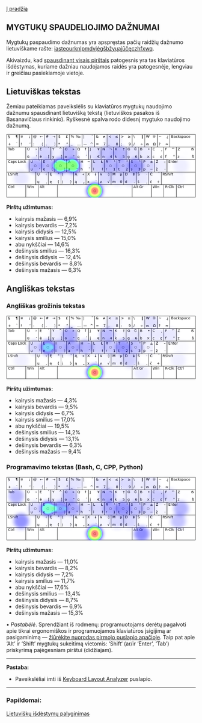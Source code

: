 [Į pradžią](../README.md)

MYGTUKŲ SPAUDELIOJIMO DAŽNUMAI
------------------------------

Mygtukų paspaudimo dažnumas yra apspręstas pačių raidžių dažnumo lietuviškame rašte: [iasteourknlpmdvjėgšbžyųąįūčęczhfxwq](lt_raid_dazn.txt).

Akivaizdu, kad [spausdinant visais pirštais](spaud_tvarka.md) patogesnis yra tas klaviatūros išdėstymas, kuriame dažniau naudojamos raidės yra patogesnėje, lengviau ir greičiau pasiekiamoje vietoje.

## Lietuviškas tekstas

Žemiau pateikiamas paveikslėlis su klaviatūros mygtukų naudojimo dažnumu spausdinant lietuvišką tekstą (lietuviškos pasakos iš Basanavičiaus rinkinio). Ryškesnė spalva rodo didesnį mygtuko naudojimo dažnumą.

![Mygtukų naudojimas išdėstyme](images/mygt_naudojimas.png)

__Pirštų užimtumas:__

+ kairysis mažasis — 6,9%
+ kairysis bevardis — 7,2%
+ kairysis didysis — 12,5%
+ kairysis smilius — 15,0%
+ abu nykščiai — 14,6%
+ dešinysis smilius — 16,3%
+ dešinysis didysis — 12,4%
+ dešinysis bevardis — 8,8%
+ dešinysis mažasis — 6,3%


## Angliškas tekstas

### Angliškas grožinis tekstas

![Mygtukų naudojimas išdėstyme](images/mygt_naudojimas_angl.png)

__Pirštų užimtumas:__

+ kairysis mažasis — 4,3%
+ kairysis bevardis — 9,5%
+ kairysis didysis — 6,7%
+ kairysis smilius — 17,0%
+ abu nykščiai — 19,5%
+ dešinysis smilius — 14,2%
+ dešinysis didysis — 13,1%
+ dešinysis bevardis — 6,3%
+ dešinysis mažasis — 9,4%


### Programavimo tekstas (Bash, C, CPP, Python)

![Mygtukų naudojimas išdėstyme](images/mygt_naudojimas_angl_prog.png)

__Pirštų užimtumas:__

+ kairysis mažasis — 11,0%
+ kairysis bevardis — 8,2%
+ kairysis didysis — 7,2%
+ kairysis smilius — 11,7%
+ abu nykščiai — 17,6%
+ dešinysis smilius — 13,4%
+ dešinysis didysis — 8,7%
+ dešinysis bevardis — 6,9%
+ dešinysis mažasis — 15,3%

• _Pastabėlė_. Sprendžiant iš rodmenų: programuotojams derėtų pagalvoti apie tikrai ergonomiškos ir programuojamos klaviatūros įsigijimą ar pasigaminimą — [žiūrėkite nuorodas pirmojo puslapio apačioje](../README.md#naudingos-nuorodos). Taip pat apie ‘Alt’ ir ‘Shift’ mygtukų sukeitimą vietomis: ‘Shift‘ (ar/ir ‘Enter’, ‘Tab’) priskyrimą pajėgesniam pirštui (didžiajam). 

------------------------------

__Pastaba:__ 
+ Paveikslėliai imti iš [Keyboard Layout Analyzer](http://patorjk.com/keyboard-layout-analyzer/#/main) puslapio.

------------------------------

### Papildomai:

[Lietuviškų išdėstymų palyginimas](palyginimas.md)

